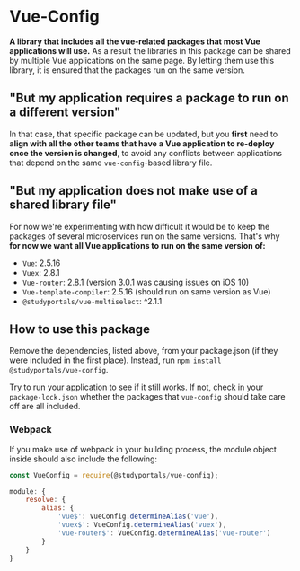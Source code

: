 # Vue-Config

**A library that includes all the vue-related packages that most Vue applications
will use.** As a result the libraries in this package can be shared by multiple
Vue applications on the same page. By letting them use this library, it is
ensured that the packages run on the same version.

## "But my application requires a package to run on a different version"

In that case, that specific package can be updated, but you **first** need to
**align with all the other teams that have a Vue application to re-deploy once the
version is changed**, to avoid any conflicts between applications that depend on
the same `vue-config`-based library file.

## "But my application does not make use of a shared library file"

For now we're experimenting with how difficult it would be to keep the packages of
several microservices run on the same versions. That's why **for now we want all
Vue applications to run on the same version of:**

* `Vue`: 2.5.16
* `Vuex`: 2.8.1
* `Vue-router`: 2.8.1 (version 3.0.1 was causing issues on iOS 10)
* `Vue-template-compiler`: 2.5.16 (should run on same version as Vue)
* `@studyportals/vue-multiselect`: ^2.1.1

## How to use this package

Remove the dependencies, listed above, from your package.json
(if they were included in the first place). Instead, run `npm install @studyportals/vue-config`.

Try to run your application to see if it still works. If not, check in your
`package-lock.json` whether the packages that `vue-config` should take care off
are all included.

### Webpack

If you make use of webpack in your building process, the module object inside should
also include the following:

``` javascript
const VueConfig = require(@studyportals/vue-config);

module: {
	resolve: {
        alias: {
            'vue$': VueConfig.determineAlias('vue'),
            'vuex$': VueConfig.determineAlias('vuex'),
            'vue-router$': VueConfig.determineAlias('vue-router')
        }
    }
}
```
